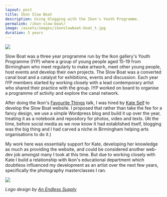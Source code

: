 ```yaml
---
layout: post
title: Ikon Slow Boat
description: Using blogging with the Ikon's Youth Programme.
permalink: /ikon-slow-boat/
image: /assets/images/ikonslowboat-boat_t.jpg
duration: 3 years 
---
```


![](http://art.peteashton.com/assets/images/ikonslowboat_logo.gif)

Slow Boat was a three year programme run by the Ikon gallery's Youth Programme (IYP) where a group of young people aged 15-19 from Birmingham who meet regularly to make artwork, meet other young people, host events and develop their own projects. The Slow Boat was a converted canal boat and a catalyst for exhibitions, events and discussion. Each year IYP members started by working closely with a lead contemporary artist who shared their practice with the group. IYP worked on board to organise a programme of activity and explore the canal network.

After doing the Ikon's [Favourite Things](http://art.peteashton.com/ikon-favourite-things/) talk, I was hired by [Kate Self](http://kateself.com) to develop the Slow Boat website. I proposed that rather than take the fee for a fancy design, we use a simple Wordpress blog and build it up over the year, treating it as a notebook and repository for photos, video and texts. (At the time, before social media as we now know it had established itself, blogging was the big thing and I had carved a niche in Birmingham helping arts organisations to do it.)

My work here was essentially support for Kate, developing her knowledge as much as providing the website, and could be considered another web-dev job amongst many I took at this time. But due to working closely with Kate I build a relationship with Ikon's educational department which doubtless influenced my development as an artist over the next few years, specifically the photography masterclasses I ran. 

![](http://art.peteashton.com/assets/images/ikonslowboat-boat.jpg)

*Logo design by [An Endless Supply](https://anendlesssupply.co.uk)*